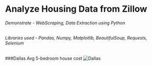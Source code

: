 # Analyze Housing Data from Zillow
###### Demonstrate - WebScraping, Data Extraction using Python
###### Libraries used - Pandas, Numpy, Matplotlib, BeautifulSoup, Requests, Selenium

###Dallas Avg 5-bedroom house cost
![Dallas](https://user-images.githubusercontent.com/36548930/220355248-6df14ce5-64d3-4522-b30b-0afa4ea88193.png)

